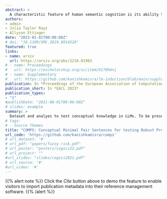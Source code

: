 ```yaml
---
abstract: >
  A characteristic feature of human semantic cognition is its ability to not only store and retrieve the properties of concepts observed through experience, but to also facilitate the inheritance of properties (*can breathe*) from superordinate concepts (animal) to their subordinates (dog) -- i.e. demonstrate property inheritance. In this paper, we present COMPS, a collection of minimal pair sentences that jointly tests pre-trained language models (PLMs) on their ability to attribute properties to concepts and their ability to demonstrate property inheritance behavior. Analyses of 22 different PLMs on COMPS reveal that they can easily distinguish between concepts on the basis of a property when they are trivially different, but find it relatively difficult when concepts are related on the basis of nuanced knowledge representations. Furthermore, we find that PLMs can demonstrate behavior consistent with property inheritance to a great extent, but fail in the presence of distracting information, which decreases the performance of many models, sometimes even below chance. This lack of robustness in demonstrating simple reasoning raises important questions about PLMs' capacity to make correct inferences even when they appear to possess the prerequisite knowledge.
authors:
- admin 
- Julia Taylor Rayz
- Allyson Ettinger
date: "2023-01-01T00:00:00Z"
# doi: "10.1109/SMC.2019.8914528"
featured: true
links:
- name: arxiv
  url: https://arxiv.org/abs/2210.01963
# - name: Proceedings
#   url: https://escholarship.org/uc/item/6170h6nj
# - name: Supplementary
#   url: https://github.com/kanishkamisra/lm-induction/blob/main/supplemental.pdf
publication: In *Proceedings of the European Association of Computation Linguistics*
publication_short: In *EACL 2023*
publication_types:
- "1"
#publishDate: "2021-08-01T00:00:00Z"
# slides: example
summary: >
  Dataset and analyes to test conceptual knowledge in LLMs. To be presented at *EACL 2023*
# tags:
# - Source Themes
title: "COMPS: Conceptual Minimal Pair Sentences for testing Robust Property Knowledge and its Inheritance in Pre-trained Language Models"
url_code: 'https://github.com/kanishkamisra/comps'
# url_dataset: '#'
# url_pdf: "papers/fuzzy-risk.pdf"
# url_poster: "posters/cogsci22.pdf"
# url_project: ""
#url_slides: "slides/cogsci2021.pdf"
# url_source: '#'
#url_video: '#'
---
```


{{% alert note %}}
Click the *Cite* button above to demo the feature to enable visitors to import publication metadata into their reference management software.
{{% /alert %}}

